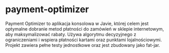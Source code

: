 # payment-optimizer
Payment Optimizer to aplikacja konsolowa w Javie, której celem jest optymalne dobranie metod płatności do zamówień w sklepie internetowym, aby maksymalizować rabaty. Używa algorytmu decyzyjnego z ograniczeniami i wspiera płatności kartami oraz punktami lojalnościowymi. Projekt zawiera pełne testy jednostkowe oraz jest zbudowany jako fat-jar.
